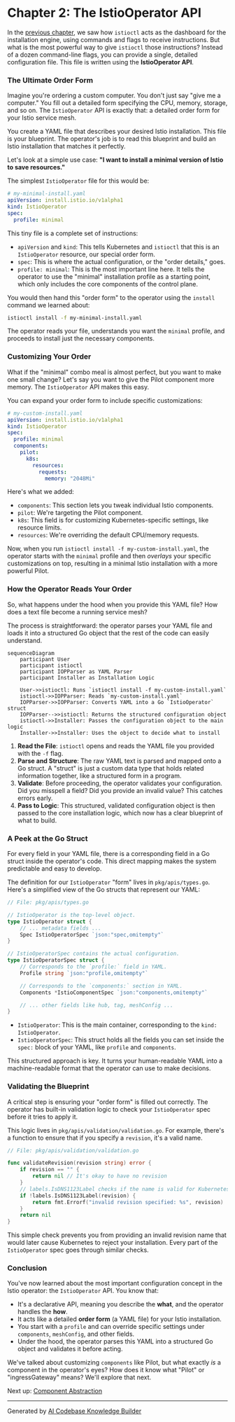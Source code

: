 # Chapter 2: The IstioOperator API

In the [previous chapter](01_cli_command_structure_.md), we saw how `istioctl` acts as the dashboard for the installation engine, using commands and flags to receive instructions. But what is the most powerful way to give `istioctl` those instructions? Instead of a dozen command-line flags, you can provide a single, detailed configuration file. This file is written using the **IstioOperator API**.

### The Ultimate Order Form

Imagine you're ordering a custom computer. You don't just say "give me a computer." You fill out a detailed form specifying the CPU, memory, storage, and so on. The `IstioOperator` API is exactly that: a detailed order form for your Istio service mesh.

You create a YAML file that describes your desired Istio installation. This file is your blueprint. The operator's job is to read this blueprint and build an Istio installation that matches it perfectly.

Let's look at a simple use case: **"I want to install a minimal version of Istio to save resources."**

The simplest `IstioOperator` file for this would be:

```yaml
# my-minimal-install.yaml
apiVersion: install.istio.io/v1alpha1
kind: IstioOperator
spec:
  profile: minimal
```

This tiny file is a complete set of instructions:
*   `apiVersion` and `kind`: This tells Kubernetes and `istioctl` that this is an `IstioOperator` resource, our special order form.
*   `spec`: This is where the actual configuration, or the "order details," goes.
*   `profile: minimal`: This is the most important line here. It tells the operator to use the "minimal" installation profile as a starting point, which only includes the core components of the control plane.

You would then hand this "order form" to the operator using the `install` command we learned about:

```sh
istioctl install -f my-minimal-install.yaml
```

The operator reads your file, understands you want the `minimal` profile, and proceeds to install just the necessary components.

### Customizing Your Order

What if the "minimal" combo meal is almost perfect, but you want to make one small change? Let's say you want to give the Pilot component more memory. The `IstioOperator` API makes this easy.

You can expand your order form to include specific customizations:

```yaml
# my-custom-install.yaml
apiVersion: install.istio.io/v1alpha1
kind: IstioOperator
spec:
  profile: minimal
  components:
    pilot:
      k8s:
        resources:
          requests:
            memory: "2048Mi"
```

Here's what we added:
*   `components`: This section lets you tweak individual Istio components.
*   `pilot`: We're targeting the Pilot component.
*   `k8s`: This field is for customizing Kubernetes-specific settings, like resource limits.
*   `resources`: We're overriding the default CPU/memory requests.

Now, when you run `istioctl install -f my-custom-install.yaml`, the operator starts with the `minimal` profile and then *overlays* your specific customizations on top, resulting in a minimal Istio installation with a more powerful Pilot.

### How the Operator Reads Your Order

So, what happens under the hood when you provide this YAML file? How does a text file become a running service mesh?

The process is straightforward: the operator parses your YAML file and loads it into a structured Go object that the rest of the code can easily understand.

```mermaid
sequenceDiagram
    participant User
    participant istioctl
    participant IOPParser as YAML Parser
    participant Installer as Installation Logic

    User->>istioctl: Runs `istioctl install -f my-custom-install.yaml`
    istioctl->>IOPParser: Reads `my-custom-install.yaml`
    IOPParser->>IOPParser: Converts YAML into a Go `IstioOperator` struct
    IOPParser-->>istioctl: Returns the structured configuration object
    istioctl->>Installer: Passes the configuration object to the main logic
    Installer->>Installer: Uses the object to decide what to install
```

1.  **Read the File**: `istioctl` opens and reads the YAML file you provided with the `-f` flag.
2.  **Parse and Structure**: The raw YAML text is parsed and mapped onto a Go struct. A "struct" is just a custom data type that holds related information together, like a structured form in a program.
3.  **Validate**: Before proceeding, the operator validates your configuration. Did you misspell a field? Did you provide an invalid value? This catches errors early.
4.  **Pass to Logic**: This structured, validated configuration object is then passed to the core installation logic, which now has a clear blueprint of what to build.

### A Peek at the Go Struct

For every field in your YAML file, there is a corresponding field in a Go struct inside the operator's code. This direct mapping makes the system predictable and easy to develop.

The definition for our `IstioOperator` "form" lives in `pkg/apis/types.go`. Here's a simplified view of the Go structs that represent our YAML:

```go
// File: pkg/apis/types.go

// IstioOperator is the top-level object.
type IstioOperator struct {
	// ... metadata fields ...
	Spec IstioOperatorSpec `json:"spec,omitempty"`
}

// IstioOperatorSpec contains the actual configuration.
type IstioOperatorSpec struct {
	// Corresponds to the `profile:` field in YAML.
	Profile string `json:"profile,omitempty"`

	// Corresponds to the `components:` section in YAML.
	Components *IstioComponentSpec `json:"components,omitempty"`

	// ... other fields like hub, tag, meshConfig ...
}
```

- `IstioOperator`: This is the main container, corresponding to the `kind: IstioOperator`.
- `IstioOperatorSpec`: This struct holds all the fields you can set inside the `spec:` block of your YAML, like `profile` and `components`.

This structured approach is key. It turns your human-readable YAML into a machine-readable format that the operator can use to make decisions.

### Validating the Blueprint

A critical step is ensuring your "order form" is filled out correctly. The operator has built-in validation logic to check your `IstioOperator` spec before it tries to apply it.

This logic lives in `pkg/apis/validation/validation.go`. For example, there's a function to ensure that if you specify a `revision`, it's a valid name.

```go
// File: pkg/apis/validation/validation.go

func validateRevision(revision string) error {
	if revision == "" {
		return nil // It's okay to have no revision
	}
	// labels.IsDNS1123Label checks if the name is valid for Kubernetes.
	if !labels.IsDNS1123Label(revision) {
		return fmt.Errorf("invalid revision specified: %s", revision)
	}
	return nil
}
```
This simple check prevents you from providing an invalid revision name that would later cause Kubernetes to reject your installation. Every part of the `IstioOperator` spec goes through similar checks.

### Conclusion

You've now learned about the most important configuration concept in the Istio operator: the `IstioOperator` API. You know that:

-   It's a declarative API, meaning you describe the **what**, and the operator handles the **how**.
-   It acts like a detailed **order form** (a YAML file) for your Istio installation.
-   You start with a `profile` and can override specific settings under `components`, `meshConfig`, and other fields.
-   Under the hood, the operator parses this YAML into a structured Go object and validates it before acting.

We've talked about customizing `components` like Pilot, but what exactly *is* a component in the operator's eyes? How does it know what "Pilot" or "ingressGateway" means? We'll explore that next.

Next up: [Component Abstraction](03_component_abstraction_.md)

---

Generated by [AI Codebase Knowledge Builder](https://github.com/The-Pocket/Tutorial-Codebase-Knowledge)
